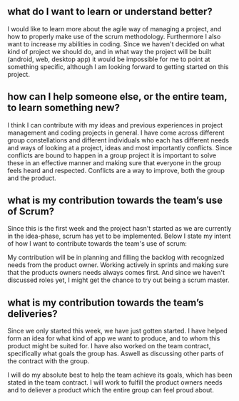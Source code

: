 ## what do I want to learn or understand better?

I would like to learn more about the agile way of managing a project, and how to properly make use of the scrum methodology.
Furthermore I also want to increase my abilities in coding. Since we haven't decided on what kind of project we should do,
and in what way the project will be built (android, web, desktop app) it would be impossible for me to point at something specific,
although I am looking forward to getting started on this project.

## how can I help someone else, or the entire team, to learn something new?

I think I can contribute with my ideas and previous experiences in project management and coding projects in general. 
I have come across different group constellations and different individuals who each has different needs and ways of looking
at a project, ideas and most importantly conflicts. Since conflicts are bound to happen in a group project it is important to 
solve these in an effective manner and making sure that everyone in the group feels heard and respected. Conflicts are a way to
improve, both the group and the product.

## what is my contribution towards the team’s use of Scrum?

Since this is the first week and the project hasn't started as we are currently in the idea-phase, scrum has yet to be implemented.
Below I state my intent of how I want to contribute towards the team's use of scrum:

My contribution will be in planning and filling the backlog with recognized needs from the product owner. Working actively in sprints
and making sure that the products owners needs always comes first. And since we haven't discussed roles yet, I might get the chance to
try out being a scrum master.

## what is my contribution towards the team’s deliveries?

Since we only started this week, we have just gotten started. I have helped form an idea for what kind of app we want to produce,
and to whom this product might be suited for. I have also worked on the team contract, specifically what goals the group has. Aswell
as discussing other parts of the contract with the group.

I will do my absolute best to help the team achieve its goals, which has been stated in the team contract. I will work to fulfill
the product owners needs and to deliever a product which the entire group can feel proud about.
